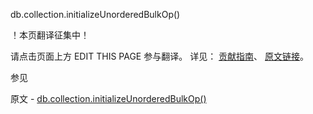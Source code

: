  db.collection.initializeUnorderedBulkOp()

 ！本页翻译征集中！

请点击页面上方 EDIT THIS PAGE 参与翻译。
详见：
[贡献指南]( https://github.com/whaleal/MongoDB-Manual-zh/blob/master/CONTRIBUTING.md )、
[原文链接](  https://docs.mongodb.com/manual/reference/method/db.collection.initializeUnorderedBulkOp/  )。

 参见

原文 - [db.collection.initializeUnorderedBulkOp()]( https://docs.mongodb.com/manual/reference/method/db.collection.initializeUnorderedBulkOp/ )

